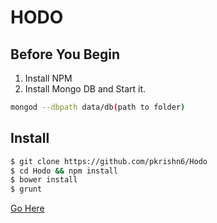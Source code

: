 # HODO

## Before You Begin
1. Install NPM
2. Install Mongo DB and Start it.
```bash
mongod --dbpath data/db(path to folder)
```

## Install

```bash
$ git clone https://github.com/pkrishn6/Hodo
$ cd Hodo && npm install
$ bower install
$ grunt
```
[Go Here](http://localhost:5000/)

